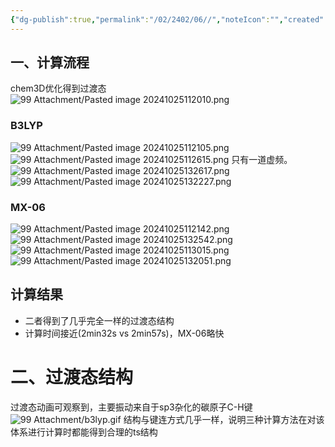 ```yaml
---
{"dg-publish":true,"permalink":"/02/2402/06//","noteIcon":"","created":"2025-01-31T00:35","updated":"2025-07-01T13:38"}
---
```


## 一、计算流程


chem3D优化得到过渡态
![99 Attachment/Pasted image 20241025112010.png](/img/user/99%20Attachment/Pasted%20image%2020241025112010.png)
### B3LYP
![99 Attachment/Pasted image 20241025112105.png](/img/user/99%20Attachment/Pasted%20image%2020241025112105.png)
![99 Attachment/Pasted image 20241025112615.png](/img/user/99%20Attachment/Pasted%20image%2020241025112615.png)
只有一道虚频。
![99 Attachment/Pasted image 20241025132617.png](/img/user/99%20Attachment/Pasted%20image%2020241025132617.png)
![99 Attachment/Pasted image 20241025132227.png](/img/user/99%20Attachment/Pasted%20image%2020241025132227.png)
### MX-06
![99 Attachment/Pasted image 20241025112142.png](/img/user/99%20Attachment/Pasted%20image%2020241025112142.png)
![99 Attachment/Pasted image 20241025132542.png](/img/user/99%20Attachment/Pasted%20image%2020241025132542.png)
![99 Attachment/Pasted image 20241025113015.png](/img/user/99%20Attachment/Pasted%20image%2020241025113015.png)
![99 Attachment/Pasted image 20241025132051.png](/img/user/99%20Attachment/Pasted%20image%2020241025132051.png)
## 计算结果
- 二者得到了几乎完全一样的过渡态结构
- 计算时间接近(2min32s vs 2min57s)，MX-06略快



# 二、过渡态结构
过渡态动画可观察到，主要振动来自于sp3杂化的碳原子C-H键
![99 Attachment/b3lyp.gif](/img/user/99%20Attachment/b3lyp.gif)
结构与键连方式几乎一样，说明三种计算方法在对该体系进行计算时都能得到合理的ts结构